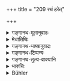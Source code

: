 +++
title = "209 रथं हरेत्"

+++

<details><summary>गङ्गानथ-मूलानुवादः</summary>

At Fire-laying, the Adhvaryu shall take the chariot, and the Brahman the horse; or the Hotṛ shall take the house: and the Udgātṛ shall take the cart at the Soma-purchase.—(209)
</details>

<details><summary>मेधातिथिः</summary>

**रथम् अध्वर्युर् आधाने हरेत्** । **ब्रह्मा च वाजिनं** वेगवन्तम् अश्वम् । **होता वा अश्वं** वृषम् अन्यं वा । कासुचिच् छाकास्व् आधान एता दक्षिणाः । अतः सोम**क्रये** यच् छकटं तद् उद्गातुः । तत्र शकटे ऽन्यतरो ऽनड्वान् युक्तः स्यात्, अन्यतरो वियुक्त इत्य् अपि पठ्यते । तेन च सोमः क्रीत उपाह्रियते । 

- <u>अन्ये</u> त्व् अपूर्वम् **अन** आहुर् न सोमोपाहरणार्थम्, न हि क्रयेण शक्यते विशेषयितुम् ॥ ८.२०९ ॥

_एवं तावत् पुरुषविशेषसंयोगिनीनाम् अङ्गदक्षिणानां विधिर् उक्तः । प्रधानदक्षिणानां सामान्यतः श्रुतानां इदानीं विभागम् आह ।_
</details>

<details><summary>गङ्गानथ-भाष्यानुवादः</summary>

At the rite of Fire-laying the *Adhvaryu* shall take the chariot; and the *Brahman* or the *Hotṛ* shall take the swift horse.

In certain rescensional texts, these form the ‘sacrificial fee’ for the rite of Fire-laying.

At, the rite of ‘Soma-purchase,’ there is a cart, which is to be taken by the *Udgātṛ*. To this cart one calf is yoked, and another unyoked: and it is on this cart that the purchased *Soma* is carried. Others hold that the rites laid down in connection with the ‘purchase of Soma’ have some transcendental purpose, and their use does not lie only in the obtaining of the *Soma*; because there is no new character produced in the *Soma* by its being purchased in the peculiar manner prescribed.

This verse has described how the fees prescribed in connection with the subsidiary details are to be distributed among the several persons concerned; the next verse is going to describe the rule concerning the distribution of the sacrificial fee prescribed in connection with all rites in general.—(209)
</details>

<details><summary>गङ्गानथ-टिप्पन्यः</summary>

This verse is quoted in *Vivādaratnākara* (p. 120), which adds the
following notes:—For the followers of certain recensions it is laid down
in connection with the fire-kindling rites that the Adhvaryu is to
receive the chariot the Brāhmaṇa priest a swift horse, the Udgātṛ
priest, the cart in which the Soma is carried.—‘*Kraye*’ means at the
purchase of Soma.—Hence the answer to the question raised in the
preceding verse is that the special fee prescribed for a particular
priest is to be given to that priest only; as it is only thus that the
‘*giving*’ would be done in its real sense; the mention of the priests
in the texts prescribing the fees could not but be for this perceptible
purpose; while in any other case such naming would have to be taken only
as serving some transcendental purpose.

This verse is quoted also in *Parāśaramādhava*, (Vyavahāra, p. 221), to
the effect that it is only the general fee prescribed in connection with
the performance as a whole that it is to be divided among the
priests,—not so the special fee prescribed in connection with a
particular priest, who alone is to receive this latter fee;—and in
*Kṛtyakalpataru* (90a), which says that this answers the question raised
in the preceding verse, the answer being that wherever the texts
prescribe a certain article as to be given to a particular person, it
has to be given to that person only.
</details>

<details><summary>गङ्गानथ-तुल्य-वाक्यानि</summary>

*Viṣṇu* (Vivādaratnākara, p. 120).—(Same as Manu).

*Bṛhaspati* (Aparārka, p. 837).—(Same as Manu).
</details>

<details><summary>भारुचिः</summary>

क्रतौ नानाशाखास्व् अवस्थितानाम् अङ्गदक्षिणानां बह्वीनां प्रदर्शनार्थः श्लोकः । एवं तावद् आधाने प्रधानर्त्विग्दक्षिणा अनः सोमिकेष्व् अपि ॥ ८.२०८ ॥
</details>

<details><summary>Bühler</summary>

209	The Adhvaryu priest shall take the chariot, and the Brahman at the kindling of the fires (Agnyadhana) a horse, the Hotri priest shall also take a horse, and the Udgatri the cart, (used) when (the Soma) is purchased.
</details>
